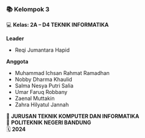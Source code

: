 ### 📚 Kelompok 3
💻 **Kelas: 2A – D4 TEKNIK INFORMATIKA**  

**Leader**
- Reqi Jumantara Hapid

**Anggota**
- Muhammad Ichsan Rahmat Ramadhan
- Nobby Dharma Khaulid
- Salma Nesya Putri Salia
- Umar Faruq Robbany
- Zaenal Muttakin
- Zahra Hilyatul Jannah

🏫 **JURUSAN TEKNIK KOMPUTER DAN INFORMATIKA**  
📍 **POLITEKNIK NEGERI BANDUNG**  
🗓️ **2024**

